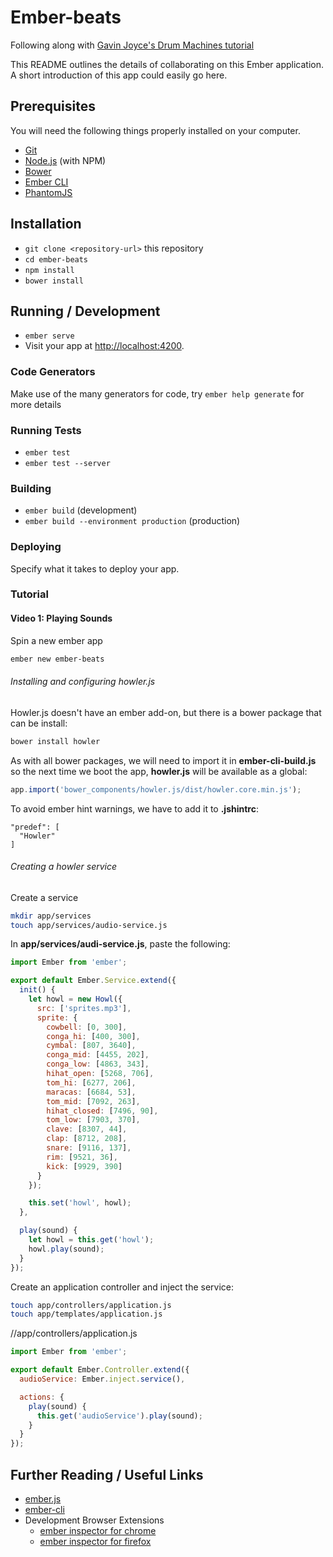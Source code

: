 # Ember-beats
Following along with [Gavin Joyce's Drum Machines tutorial](https://github.com/GavinJoyce/ember-beats)

This README outlines the details of collaborating on this Ember application.
A short introduction of this app could easily go here.

## Prerequisites

You will need the following things properly installed on your computer.

* [Git](http://git-scm.com/)
* [Node.js](http://nodejs.org/) (with NPM)
* [Bower](http://bower.io/)
* [Ember CLI](http://ember-cli.com/)
* [PhantomJS](http://phantomjs.org/)

## Installation

* `git clone <repository-url>` this repository
* `cd ember-beats`
* `npm install`
* `bower install`

## Running / Development

* `ember serve`
* Visit your app at [http://localhost:4200](http://localhost:4200).

### Code Generators

Make use of the many generators for code, try `ember help generate` for more details

### Running Tests

* `ember test`
* `ember test --server`

### Building

* `ember build` (development)
* `ember build --environment production` (production)

### Deploying

Specify what it takes to deploy your app.

### Tutorial
#### Video 1: Playing Sounds

Spin a new ember app
```zsh
ember new ember-beats
```

###### Installing and configuring howler.js
Howler.js doesn't have an ember add-on, but there is a bower package that can be install:
```zsh
bower install howler
```
As with all bower packages, we will need to import it in **ember-cli-build.js** so the next time we boot the app, **howler.js** will be available as a global:
```javascript
app.import('bower_components/howler.js/dist/howler.core.min.js');
```

To avoid ember hint warnings, we have to add it to **.jshintrc**:
```
"predef": [
  "Howler"
]
```

###### Creating a howler service
Create a service
```zsh
mkdir app/services
touch app/services/audio-service.js
```

In **app/services/audi-service.js**, paste the following:
```javascript
import Ember from 'ember';

export default Ember.Service.extend({
  init() {
    let howl = new Howl({
      src: ['sprites.mp3'],
      sprite: {
        cowbell: [0, 300],
        conga_hi: [400, 300],
        cymbal: [807, 3640],
        conga_mid: [4455, 202],
        conga_low: [4863, 343],
        hihat_open: [5268, 706],
        tom_hi: [6277, 206],
        maracas: [6684, 53],
        tom_mid: [7092, 263],
        hihat_closed: [7496, 90],
        tom_low: [7903, 370],
        clave: [8307, 44],
        clap: [8712, 208],
        snare: [9116, 137],
        rim: [9521, 36],
        kick: [9929, 390]
      }
    });

    this.set('howl', howl);
  },

  play(sound) {
    let howl = this.get('howl');
    howl.play(sound);
  }
});
```

Create an application controller and inject the service:
```zsh
touch app/controllers/application.js
touch app/templates/application.js
```
//app/controllers/application.js
```javascript
import Ember from 'ember';

export default Ember.Controller.extend({
  audioService: Ember.inject.service(),

  actions: {
    play(sound) {
      this.get('audioService').play(sound);
    }
  }
});
```

## Further Reading / Useful Links

* [ember.js](http://emberjs.com/)
* [ember-cli](http://ember-cli.com/)
* Development Browser Extensions
  * [ember inspector for chrome](https://chrome.google.com/webstore/detail/ember-inspector/bmdblncegkenkacieihfhpjfppoconhi)
  * [ember inspector for firefox](https://addons.mozilla.org/en-US/firefox/addon/ember-inspector/)

